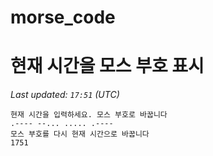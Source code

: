 # morse_code
# 현재 시간을 모스 부호 표시
<!-- MORSE_TIME_START -->
_Last updated: `17:51` (UTC)_

```
현재 시간을 입력하세요. 모스 부호로 바꿉니다
.---- --... ..... .----
모스 부호를 다시 현재 시간으로 바꿉니다
1751
```
<!-- MORSE_TIME_END -->
